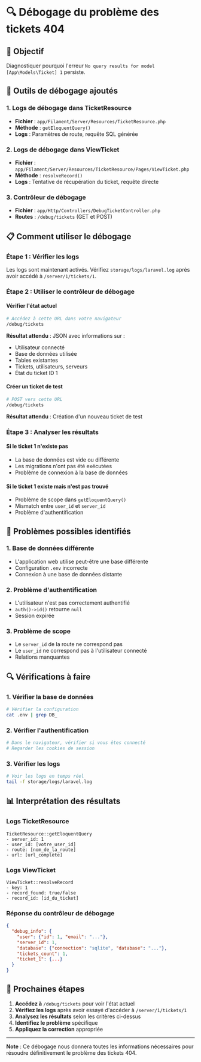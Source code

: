 # 🔍 Débogage du problème des tickets 404

## 🎯 Objectif
Diagnostiquer pourquoi l'erreur `No query results for model [App\Models\Ticket] 1` persiste.

## 🔧 Outils de débogage ajoutés

### 1. Logs de débogage dans TicketResource
- **Fichier** : `app/Filament/Server/Resources/TicketResource.php`
- **Méthode** : `getEloquentQuery()`
- **Logs** : Paramètres de route, requête SQL générée

### 2. Logs de débogage dans ViewTicket
- **Fichier** : `app/Filament/Server/Resources/TicketResource/Pages/ViewTicket.php`
- **Méthode** : `resolveRecord()`
- **Logs** : Tentative de récupération du ticket, requête directe

### 3. Contrôleur de débogage
- **Fichier** : `app/Http/Controllers/DebugTicketController.php`
- **Routes** : `/debug/tickets` (GET et POST)

## 📋 Comment utiliser le débogage

### Étape 1 : Vérifier les logs
Les logs sont maintenant activés. Vérifiez `storage/logs/laravel.log` après avoir accédé à `/server/1/tickets/1`.

### Étape 2 : Utiliser le contrôleur de débogage

#### Vérifier l'état actuel
```bash
# Accédez à cette URL dans votre navigateur
/debug/tickets
```

**Résultat attendu** : JSON avec informations sur :
- Utilisateur connecté
- Base de données utilisée
- Tables existantes
- Tickets, utilisateurs, serveurs
- État du ticket ID 1

#### Créer un ticket de test
```bash
# POST vers cette URL
/debug/tickets
```

**Résultat attendu** : Création d'un nouveau ticket de test

### Étape 3 : Analyser les résultats

#### Si le ticket 1 n'existe pas
- La base de données est vide ou différente
- Les migrations n'ont pas été exécutées
- Problème de connexion à la base de données

#### Si le ticket 1 existe mais n'est pas trouvé
- Problème de scope dans `getEloquentQuery()`
- Mismatch entre `user_id` et `server_id`
- Problème d'authentification

## 🐛 Problèmes possibles identifiés

### 1. Base de données différente
- L'application web utilise peut-être une base différente
- Configuration `.env` incorrecte
- Connexion à une base de données distante

### 2. Problème d'authentification
- L'utilisateur n'est pas correctement authentifié
- `auth()->id()` retourne `null`
- Session expirée

### 3. Problème de scope
- Le `server_id` de la route ne correspond pas
- Le `user_id` ne correspond pas à l'utilisateur connecté
- Relations manquantes

## 🔍 Vérifications à faire

### 1. Vérifier la base de données
```bash
# Vérifier la configuration
cat .env | grep DB_
```

### 2. Vérifier l'authentification
```bash
# Dans le navigateur, vérifier si vous êtes connecté
# Regarder les cookies de session
```

### 3. Vérifier les logs
```bash
# Voir les logs en temps réel
tail -f storage/logs/laravel.log
```

## 📊 Interprétation des résultats

### Logs TicketResource
```
TicketResource::getEloquentQuery
- server_id: 1
- user_id: [votre_user_id]
- route: [nom_de_la_route]
- url: [url_complète]
```

### Logs ViewTicket
```
ViewTicket::resolveRecord
- key: 1
- record_found: true/false
- record_id: [id_du_ticket]
```

### Réponse du contrôleur de débogage
```json
{
  "debug_info": {
    "user": {"id": 1, "email": "..."},
    "server_id": 1,
    "database": {"connection": "sqlite", "database": "..."},
    "tickets_count": 1,
    "ticket_1": {...}
  }
}
```

## 🎯 Prochaines étapes

1. **Accédez à** `/debug/tickets` pour voir l'état actuel
2. **Vérifiez les logs** après avoir essayé d'accéder à `/server/1/tickets/1`
3. **Analysez les résultats** selon les critères ci-dessus
4. **Identifiez le problème** spécifique
5. **Appliquez la correction** appropriée

---

**Note** : Ce débogage nous donnera toutes les informations nécessaires pour résoudre définitivement le problème des tickets 404.
